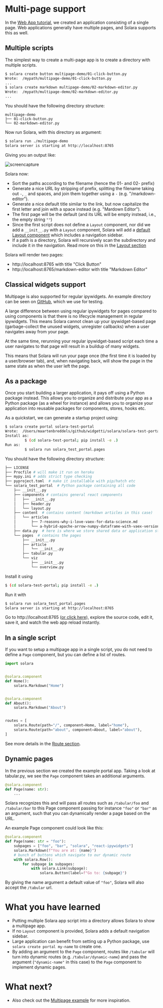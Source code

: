 # Multi-page support

In the [Web App tutorial](/documentation/getting_started/tutorials/web-app), we created an application consisting of a single page. Web applications generally have multiple pages, and Solara supports this as well.


## Multiple scripts

The simplest way to create a multi-page app is to create a directory with multiple scripts.

```bash
$ solara create button multipage-demo/01-click-button.py
Wrote:  /mypath/multipage-demo/01-click-button.py
...
$ solara create markdown multipage-demo/02-markdown-editor.py
Wrote:  /mypath/multipage-demo/02-markdown-editor.py
...
```


You should have the following directory structure:

```
multipage-demo
├── 01-click-button.py
└── 02-markdown-editor.py
```

Now run Solara, with this directory as argument:

```bash
$ solara run ./multipage-demo
Solara server is starting at http://localhost:8765
```

Giving you an output like:

![screencapture](https://user-images.githubusercontent.com/1765949/214879312-19323de3-c4ce-4528-ac84-5aa0021ca5b4.gif)

Solara now:

   * Sort the paths according to the filename (hence the 01- and 02- prefix)
   * Generate a nice URL by stripping of prefix, splitting the filename taking out `-`, `_` and spaces, and join them together using a `-`  (e.g. "/markdown-editor").
   * Generate a nice default title similar to the link, but now capitalize the first letter and join with a space instead  (e.g. "Mardown Editor").
   * The first page will be the default (and its URL will be empty instead, i.e., the empty string `""`)
   * Since the first script does not define a `Layout` component, nor did we add a `__init__.py` with a `Layout` component, Solara will add a [default
     Layout component](/api/default_layout) which includes a navigation sidebar.
   * If a path is a directory, Solara will recursively scan the subdirectory and include it in the navigation. Read more on this in the [Layout section](layout)

Solara will render two pages:

   * http://localhost:8765 with title "Click Button"
   * http://localhost:8765/markdown-editor with title "Markdown Editor"



## Classical widgets support

Multipage is also supported for regular ipywidgets.  An example directory can be seen on [GitHub](https://github.com/widgetti/solara/tree/master/tests/unit/solara_test_apps/multipage),
which we use for testing.

A large difference between using regular ipywidgets for pages compared to using components is that there is no lifecycle
management in regular ipywidgets. This means Solara cannot clean up your ipywidget-based page (garbage-collect the unused widgets, unregister callbacks)
when a user navigates away from your page.

At the same time, rerunning your regular ipywidget-based script each time a user navigates to that page will result in a buildup of many widgets.

This means that Solara will run your page once (the first time it is loaded by a user/browser tab), and, when navigating back,
will show the page in the same state as when the user left the page.


## As a package

Once you start building a larger application, it pays off using a Python package instead. This allows you to organize and distribute your app as a Python package (as a wheel for instance) and allows you to organize your application
into reusable packages for components, stores, hooks etc.

As a quickstart, we can generate a startup project using:
```bash
$ solara create portal solara-test-portal
Wrote:  /Users/maartenbreddels/github/widgetti/solara/solara-test-portal
Install as:
         $ (cd solara-test-portal; pip install -e .)
Run as:
         $ solara run solara_test_portal.pages
```

You should have the following directory structure:
```bash
├── LICENSE
├── Procfile # will make it run on heroku
├── mypy.ini # adds strict type checking
├── pyproject.toml  # make it installable with pip/hatch etc
└── solara_test_portal  # Python package containing all code
    ├── __init__.py
    ├── components # contains general react components
    │   ├── __init__.py
    │   ├── header.py
    │   └── layout.py
    ├── content  # contains content (markdown articles in this case)
    │   └── articles
    │       ├── 7-reasons-why-i-love-vaex-for-data-science.md
    │       └── a-hybrid-apache-arrow-numpy-dataframe-with-vaex-version-4.md
    ├── data.py  # here is where we store shared data or application state
    └── pages  # contains the pages
        ├── __init__.py
        ├── article
        │   └── __init__.py
        ├── tabular.py
        └── viz
            ├── __init__.py
            └── overview.py
```

Install it using
```bash
$ (cd solara-test-portal; pip install -e .)
```

Run it with
```bash
$ solara run solara_test_portal.pages
Solara server is starting at http://localhost:8765
```

Go to http://localhost:8765 ([or click here](http://localhost:8765)), explore the source code, edit it, save it, and watch the web app reload instantly.


## In a single script

If you want to setup a multipage app in a single script, you do not need to define a `Page` component, but you can define a list of routes.

```python
import solara


@solara.component
def Home():
    solara.Markdown("Home")


@solara.component
def About():
    solara.Markdown("About")


routes = [
    solara.Route(path="/", component=Home, label="home"),
    solara.Route(path="about", component=About, label="about"),
]
```

See more details in the [Route section](/documentation/advanced/understanding/routing).

## Dynamic pages

In the previous section we created the example portal app. Taking a look at
tabular.py, we see the `Page` component takes an additional arguments.

```python
@solara.component
def Page(name: str):
    ...
```


Solara recognizes this and will pass all routes such as `/tabular/foo` and `/tabular/bar` to this Page component passing for instance `"foo"` or `"bar"` as an argument, such that you can dynamically render a page based on the URL.

An example Page component could look like this:

```python
@solara.component
def Page(name: str = "foo"):
    subpages = ["foo", "bar", "solara", "react-ipywidgets"]
    solara.Markdown(f"You are at: {name}")
    # bunch of buttons which navigate to our dynamic route
    with solara.Row():
        for subpage in subpages:
            with solara.Link(subpage):
                solara.Button(label=f"Go to: {subpage}")
```

By giving the name argument a default value of `"foo"`, Solara will also accept the `/tabular` url.

# What you have learned

  * Putting multiple Solara app script into a directory allows Solara to show a multipage app.
  * If no `Layout` component is provided, Solara adds a default navigation sidebar.
  * Large application can benefit from setting up a Python package, use `solara create portal my-name` to create one.
  * By adding an argument to the `Page` component, routes like `/tabular` will turn into dynamic routes (e.g. `/tabular/dynamic-name`) and pass the argument (`"dynamic-name"` in this case) to the `Page` component to implement dynamic pages.

# What next?

  * Also check out the [Multipage example](/documentation/examples/fullscreen/multipage) for more inspiration.
